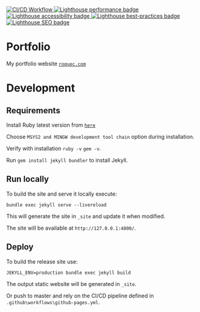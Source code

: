 <a href="https://github.com/roquec/Portfolio/actions">
<img alt="CI/CD Workflow" src="https://img.shields.io/github/actions/workflow/status/roquec/Portfolio/ci-cd.yml?logo=github&labelColor=333333">
</a>

<a href="https://github.com/roquec/Portfolio/actions">
<img alt="Lighthouse performance badge" src="https://img.shields.io/endpoint?url=https%3A%2F%2Fgist.githubusercontent.com%2Froquec%2F3f8ee5d85053832ea374a05b301f57aa%2Fraw%2Fc3d9392d1ca5bbfb208022e2e8a19d7aee33694e%2Fperformance.json&logo=lighthouse&logoColor=F56541&labelColor=333333&link=https%3A%2F%2Fgithub.com%2Froquec%2FPortfolio%2Factions">
</a>

<a href="https://github.com/roquec/Portfolio/actions">
<img alt="Lighthouse accessibility badge" src="https://img.shields.io/endpoint?url=https%3A%2F%2Fgist.githubusercontent.com%2Froquec%2F3f8ee5d85053832ea374a05b301f57aa%2Fraw%2Fc3d9392d1ca5bbfb208022e2e8a19d7aee33694e%2Faccessibility.json&logo=lighthouse&logoColor=F56541&labelColor=333333&link=https%3A%2F%2Fgithub.com%2Froquec%2FPortfolio%2Factions">
</a>

<a href="https://github.com/roquec/Portfolio/actions">
<img alt="Lighthouse best-practices badge" src="https://img.shields.io/endpoint?url=https%3A%2F%2Fgist.githubusercontent.com%2Froquec%2F3f8ee5d85053832ea374a05b301f57aa%2Fraw%2Fc3d9392d1ca5bbfb208022e2e8a19d7aee33694e%2FbestPractices.json&logo=lighthouse&logoColor=F56541&labelColor=333333&link=https%3A%2F%2Fgithub.com%2Froquec%2FPortfolio%2Factions">
</a>

<a href="https://github.com/roquec/Portfolio/actions">
<img alt="Lighthouse SEO badge" src="https://img.shields.io/endpoint?url=https%3A%2F%2Fgist.githubusercontent.com%2Froquec%2F3f8ee5d85053832ea374a05b301f57aa%2Fraw%2Fc3d9392d1ca5bbfb208022e2e8a19d7aee33694e%2Fseo.json&logo=lighthouse&logoColor=F56541&labelColor=333333&link=https%3A%2F%2Fgithub.com%2Froquec%2FPortfolio%2Factions">
</a>

# Portfolio

My portfolio website [`roquec.com`](https://roquec.com/)

# Development

## Requirements

Install Ruby latest version from [`here`](https://rubyinstaller.org/)

Choose `MSYS2 and MINGW development tool chain` option during installation.

Verify with installation `ruby -v` `gem -v`.

Run `gem install jekyll bundler` to install Jekyll.

## Run locally

To build the site and serve it locally execute:

```
bundle exec jekyll serve --livereload
```

This will generate the site in `_site` and update it when modified.

The site will be available at `http://127.0.0.1:4000/`.

## Deploy

To build the release site use:

```
JEKYLL_ENV=production bundle exec jekyll build
```

The output static website will be generated in `_site`.

Or push to master and rely on the CI/CD pipeline defined in `.github\workflows\github-pages.yml`.
